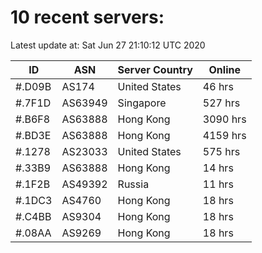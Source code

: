 # 10 recent servers:

Latest update at: Sat Jun 27 21:10:12 UTC 2020

| ID | ASN | Server Country | Online |
| -- | --- | -------------- | ------ |
| #.D09B | AS174 | United States | 46 hrs |
| #.7F1D | AS63949 | Singapore | 527 hrs |
| #.B6F8 | AS63888 | Hong Kong | 3090 hrs |
| #.BD3E | AS63888 | Hong Kong | 4159 hrs |
| #.1278 | AS23033 | United States | 575 hrs |
| #.33B9 | AS63888 | Hong Kong | 14 hrs |
| #.1F2B | AS49392 | Russia | 11 hrs |
| #.1DC3 | AS4760 | Hong Kong | 18 hrs |
| #.C4BB | AS9304 | Hong Kong | 18 hrs |
| #.08AA | AS9269 | Hong Kong | 18 hrs |

